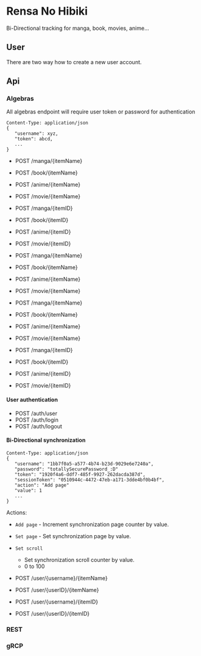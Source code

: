 # Rensa No Hibiki

Bi-Directional tracking for manga, book, movies, anime...

## User

There are two way how to create a new user account.

## Api

### Algebras

All algebras endpoint will require user token or password for
authentication

```http
Content-Type: application/json
{
   "username": xyz,
   "token": abcd,
   ...
}
```

- POST /manga/{itemName}
- POST /book/{itemName}
- POST /anime/{itemName}
- POST /movie/{itemName}

- POST /manga/{itemID}
- POST /book/{itemID}
- POST /anime/{itemID}
- POST /movie/{itemID}

- POST /manga/{itemName}
- POST /book/{itemName}
- POST /anime/{itemName}
- POST /movie/{itemName}

- POST /manga/{itemName}
- POST /book/{itemName}
- POST /anime/{itemName}
- POST /movie/{itemName}

- POST /manga/{itemID}
- POST /book/{itemID}
- POST /anime/{itemID}
- POST /movie/{itemID}

#### User authentication

- POST /auth/user
- POST /auth/login
- POST /auth/logout

#### Bi-Directional synchronization

```http
Content-Type: application/json
{
   "username": "1bb7f0a5-a577-4b74-b23d-9029e6e7240a",
   "password": "totallySecurePassword_:D"
   "token": "1920f4a6-ddf7-485f-9927-262dacda387d",
   "sessionToken": "0510944c-4472-47eb-a171-3dde4bf0b4bf",
   "action": "Add page"
   "value": 1
   ...
}
```

Actions:
- `Add page` - Increment synchronization page counter by value.
- `Set page` - Set synchronization page by value.
- `Set scroll` 
    - Set synchronization scroll counter by value.
    - 0 to 100



- POST /user/{username}/{itemName}
- POST /user/{userID}/{itemName}
- POST /user/{username}/{itemID}
- POST /user/{userID}/{itemID}

### REST

### gRCP


